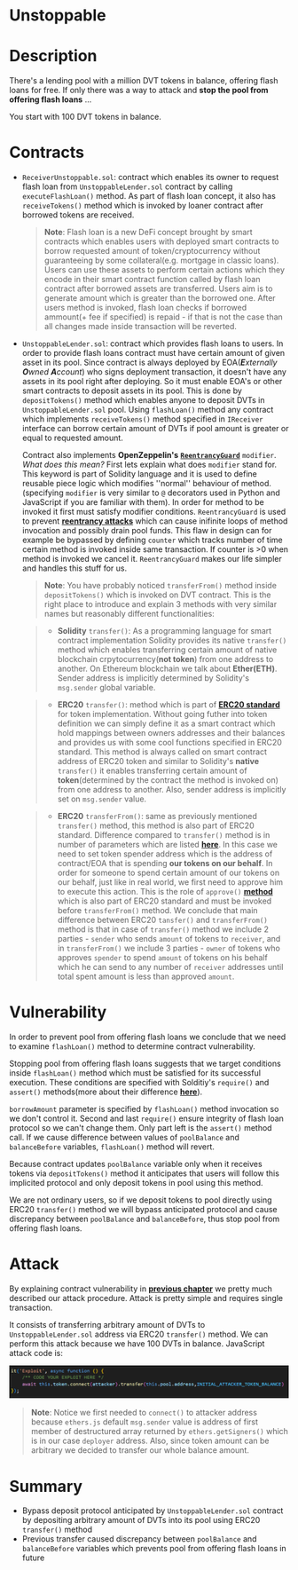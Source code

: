 # Unstoppable
# Description
 There's a lending pool with a million DVT tokens in balance, offering flash loans for free. 
 If only there was a way to attack and **stop the pool from offering flash loans** ...
 
 You start with 100 DVT tokens in balance. 
# Contracts
- `ReceiverUnstoppable.sol`: contract which enables its owner to request flash loan from `UnstoppableLender.sol` contract by calling `executeFlashLoan()` method. As part of flash loan concept, it also has `receiveTokens()` method which is invoked by loaner contract after borrowed tokens are received.

    >**Note**: Flash loan is a new DeFi concept brought by smart contracts which enables users with deployed smart contracts to borrow requested amount of token/cryptocurrency without guaranteeing by some collateral(e.g. mortgage in classic loans). Users can use these assets to perform certain actions which they encode in their smart contract function called by flash loan contract after borrowed assets are transferred. Users aim is to generate amount which is greater than the borrowed one. After users method is invoked, flash loan checks if borrowed ammount(+ fee if specified) is repaid - if that is not the case than all changes made inside transaction will be reverted.
    
- `UnstoppableLender.sol`: contract which provides flash loans to users. In order to provide flash loans contract must have certain amount of given asset in its pool. Since contract is always deployed by EOA(***E**xternally **O**wned **A**ccount*) who signs deployment transaction, it doesn't have any assets in its pool right after deploying. So it must enable EOA's or other smart contracts to deposit assets in its pool. This is done by `depositTokens()` method which enables anyone to deposit DVTs in `UnstoppableLender.sol` pool. Using `flashLoan()` method any contract which implements `receiveTokens()` method specified in `IReceiver` interface can borrow certain amount of DVTs if pool amount is greater or equal to requested amount.

    Contract also implements **OpenZeppelin's** [**`ReentrancyGuard`**](https://docs.openzeppelin.com/contracts/4.x/api/security#ReentrancyGuard) `modifier`. *What does this mean?* First lets explain what does `modifier` stand for. This keyword is part of Solidity language and it is used to define reusable piece logic which modifies ''normal'' behaviour of 
    method.(specifying `modifier` is very similar to `@` decorators used in Python and JavaScript if you are familiar with them). In order for method to be invoked it first must satisfy modifier conditions. `ReentrancyGuard` is used to prevent [**reentrancy attacks**](https://hackernoon.com/hack-solidity-reentrancy-attack) which can cause inifinite loops of method invocation and possibly drain pool funds. This flaw in design can for example be bypassed by defining `counter` which tracks number of time certain method is invoked inside same transaction. If counter is >0 when method is invoked we cancel it. `ReentrancyGuard` makes our life simpler and handles this stuff for us.

    >**Note**: You have probably noticed `transferFrom()` method inside `depositTokens()` which is invoked on DVT contract. This is the right place to introduce and explain 3 methods with very similar names but reasonably different functionalities:
    
    > - **Solidity** `transfer()`: As a programming language for smart contract implementation Solidity provides its native `transfer()` method which enables transferring certain amount of native blockchain crpytocurrency(**not token**) from one address to another. On Ethereum blockchain we talk about **Ether(ETH)**. Sender address is implicitly determined by Solidity's `msg.sender` global variable.
    
    > - **ERC20** `transfer()`: method which is part of [**ERC20 standard**](https://ethereum.org/en/developers/docs/standards/tokens/erc-20/) for token implementation. Without going futher into token definition we can simply define it as a smart contract which hold mappings between owners addresses and their balances and provides us with some cool functions specified in ERC20 standard. This method is always called on smart contract address of ERC20 token and similar to Solidity's **native** `transfer()` it enables transferring certain amount of **token**(determined by the contract the method is invoked on) from one address to another. Also, sender address is implicitly set on `msg.sender` value.
    
    > - **ERC20** `transferFrom()`: same as previously mentioned `transfer()` method, this method is also part of ERC20 standard. Difference compared to `transfer()` method is in number of parameters which are listed [**here**](https://docs.openzeppelin.com/contracts/2.x/api/token/erc20#ERC20-transferFrom-address-address-uint256-). In this case we need to set token spender address which is the address of contract/EOA that is spending **our tokens on our behalf**. In order for someone to spend certain amount of our tokens on our behalf, just like in real world, we first need to approve him to execute this action. This is the role of `approve()` [**method**](https://docs.openzeppelin.com/contracts/2.x/api/token/erc20#ERC20-approve-address-uint256-) which is also part of ERC20 standard and must be invoked before `transferFrom()` method. We conclude that main difference between ERC20 `tansfer()` and `transferFrom()` method is that in case of `transfer()` method we include 2 parties - `sender` who sends `amount` of tokens to `receiver`, and in `transferFrom()` we include 3 parties - `owner` of tokens who approves `spender` to spend `amount` of tokens on his behalf which he can send to any number of `receiver` addresses until total spent amount is less than approved `amount`.

# Vulnerability
In order to prevent pool from offering flash loans we conclude that we need to examine `flashLoan()` method to determine contract vulnerability. 

Stopping pool from offering flash loans suggests that we target conditions inside `flashLoan()` method which must be satisfied for its successful execution. These conditions are specified with Solditiy's `require()` and `assert()` methods(more about their difference [**here**](https://codeforgeek.com/assert-vs-require-in-solidity/)). 

`borrowAmount` parameter is specified by `flashLoan()` method invocation so we don't control it. Second and last `require()` ensure integrity of flash loan protocol so we can't change them. Only part left is the `assert()` method call. If we cause difference between values of `poolBalance` and `balanceBefore` variables, `flashLoan()` method will revert. 

Because contract updates `poolBalance` variable only when it receives tokens via `depositTokens()` method it anticipates that users will follow this implicited protocol and only deposit tokens in pool using this method. 

We are not ordinary users, so if we deposit tokens to pool directly using ERC20 `transfer()` method we will bypass anticipated protocol and cause discrepancy between `poolBalance` and `balanceBefore`, thus stop pool from offering flash loans.
# Attack
By explaining contract vulnerability in [**previous chapter**](#Vulnerability) we pretty much described our attack procedure. Attack is pretty simple and requires single transaction. 

It consists of transferring arbitrary amount of DVTs to `UnstoppableLender.sol` address via ERC20 `transfer()` method. We can perform this attack because we have 100 DVTs in balance. JavaScript attack code is:

![JavaScript attack code](../../images/unstoppable/unstoppable.PNG)

>**Note**: Notice we first needed to `connect()` to attacker address because `ethers.js` default `msg.sender` value is address of first member of destructured array returned by `ethers.getSigners()` which is in our case `deployer` address. Also, since token amount can be arbitrary we decided to transfer our whole balance amount.
# Summary
- Bypass deposit protocol anticipated by `UnstoppableLender.sol` contract by depositing arbitrary amount of DVTs into its pool using ERC20 `transfer()` method
- Previous transfer caused discrepancy between `poolBalance` and `balanceBefore` variables which prevents pool from offering flash loans in future
